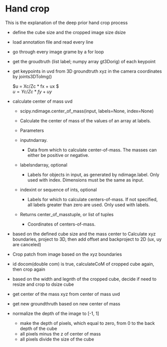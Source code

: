 # Hand crop

This is the explanation of the deep prior hand crop process
- define the cube size and the cropped image size dsize

- load annotation file and read every line

- go through every image grame by a for loop

- get the groudtruth (list label; numpy array gt3Dorig) of each keypoint

- get keypoints in uvd from 3D groundtruth xyz in the camera coordinates by joints3DToImg()

    $u = Xc/Zc * fx + ux $ \
    $u = Yc/Zc * fy + uy$
    
- calculate center of mass uvd
    - scipy.ndimage.center_of_mass(input, labels=None, index=None)
    - Calculate the center of mass of the values of an array at labels.
    
    - Parameters
    - inputndarray.
      - Data from which to calculate center-of-mass. The masses can either be positive or negative.
    
    - labelsndarray, optional
      - Labels for objects in input, as generated by ndimage.label. Only used with index. Dimensions must be the same as input.
    
    - indexint or sequence of ints, optional
      - Labels for which to calculate centers-of-mass. If not specified, all labels greater than zero are used. Only used with labels.
    
    - Returns center_of_masstuple, or list of tuples
       - Coordinates of centers-of-mass.
 
 -  based on the defined cube size and the mass center to Calculate xyz boundaries, project to 3D, 
    then add offset and backproject to 2D (ux, uy are canceled)
    
 - Crop patch from image based on the xyz boundaries
 
 - id docom(double com) is true, calculateCoM of cropped cube again, then crop again
 
 - based on the width and legnth of the cropped cube, decide if need to resize and crop to dsize cube
 
 - get center of the mass xyz from center of mass uvd
 
 - get new groundthruth based on new center of mass
 
 - normalize the depth of the image to [-1, 1]
 
    - make the depth of pixels, which equal to zero, from 0 to the back depth of the cube
    - all pixels minus the z of center of mass
    - all pixels divide the size of the cube